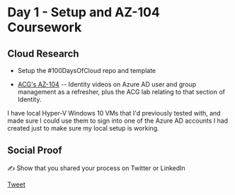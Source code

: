 # Day 1 - Setup and AZ-104 Coursework

## Cloud Research

- Setup the #100DaysOfCloud repo and template

- [ACG's AZ-104](https://acloudguru.com/course/az-104-microsoft-azure-administrator-certification-prep) -- Identity videos on Azure AD user and group management as a refresher, plus the ACG lab relating to that section of Identity. 

I have local Hyper-V Windows 10 VMs that I'd previously tested with, and made sure I could use them to sign into one of the Azure AD accounts I had created just to make sure my local setup is working. 

## Social Proof

✍️ Show that you shared your process on Twitter or LinkedIn

[Tweet](https://twitter.com/craigtwall/status/1392192734543458313)
